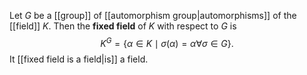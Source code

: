 Let $G$ be a [[group]] of [[automorphism group|automorphisms]] of the [[field]] $K$. Then the **fixed field** of $K$ with respect to $G$ is $$K^G = \{\alpha\in K\mid \sigma(\alpha) = \alpha\forall \sigma\in G\}.$$
It [[fixed field is a field|is]] a field.